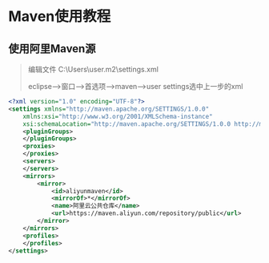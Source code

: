 # Maven使用教程
## 使用阿里Maven源
> 编辑文件 C:\Users\user\.m2\settings.xml
> 
> eclipse-->窗口-->首选项-->maven-->user settings选中上一步的xml

```xml
<?xml version="1.0" encoding="UTF-8"?>
<settings xmlns="http://maven.apache.org/SETTINGS/1.0.0"
	xmlns:xsi="http://www.w3.org/2001/XMLSchema-instance"
	xsi:schemaLocation="http://maven.apache.org/SETTINGS/1.0.0 http://maven.apache.org/xsd/settings-1.0.0.xsd">
	<pluginGroups>
	</pluginGroups>
	<proxies>
	</proxies>
	<servers>
	</servers>
	<mirrors>
		<mirror>
			<id>aliyunmaven</id>
			<mirrorOf>*</mirrorOf>
			<name>阿里云公共仓库</name>
			<url>https://maven.aliyun.com/repository/public</url>
		</mirror>
	</mirrors>
	<profiles>
	</profiles>
</settings>
```
